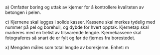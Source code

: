 a) Omfatter boring og uttak av kjerner for å kontrollere kvaliteten av betongen i pelen.

c) Kjernene skal legges i solide kasser. Kassene skal merkes tydelig med nummer på pel og borehull, og dybde for hvert opptak. Kjernetap skal markeres med en trelist av tilsvarende lengde.
Kjernekassene skal fotograferes så snart de er fylt og før de fjernes fra borestedet.

x) Mengden måles som total lengde av borekjerne. Enhet: m

